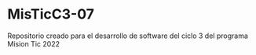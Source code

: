 # MisTicC3-07
Repositorio creado para el desarrollo de software del ciclo 3 del programa Mision Tic 2022
